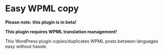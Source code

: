 # Easy WPML copy

**Please note: this plugin is in beta!**

**This plugin requires WPML translation management!**

This WordPress plugin copies/duplicates WPML posts between languages easy without hassle.